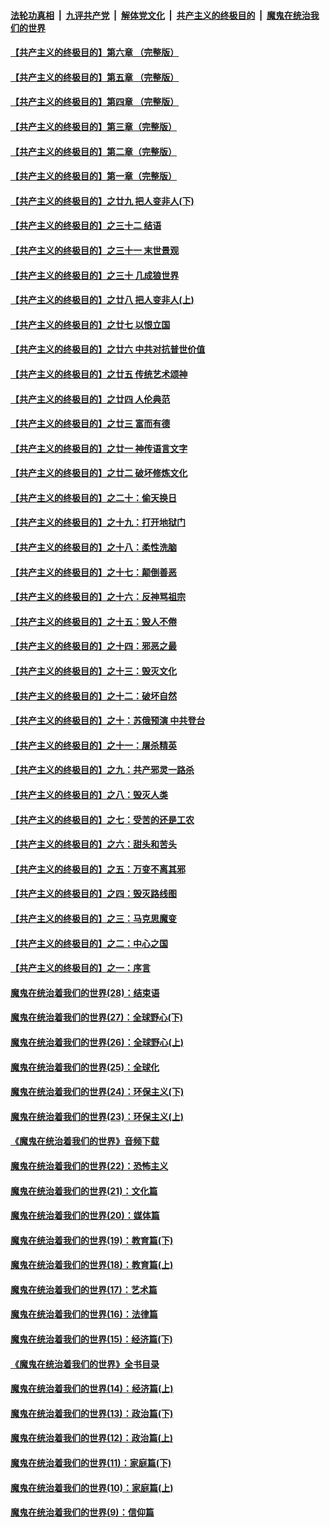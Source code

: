 ####  [法轮功真相](../../../../basic/blob/master/README.md?t=06030431) &nbsp;|&nbsp; [九评共产党](../../../../9ping.md/blob/master/README.md?t=06030431) &nbsp;|&nbsp; [解体党文化](../../../../jtdwh.md/blob/master/README.md?t=06030431)  &nbsp;|&nbsp; [共产主义的终极目的](../../../../gczydzjmd.md/blob/master/README.md?t=06030431) &nbsp;|&nbsp; [魔鬼在统治我们的世界](../../../../mgztzwmdsj.md/blob/master/README.md?t=06030431) 

#### [【共产主义的终极目的】第六章 （完整版）](../pages/nsc422/n11428913.md?t=06030431) 

#### [【共产主义的终极目的】第五章 （完整版）](../pages/nsc422/n11428912.md?t=06030431) 

#### [【共产主义的终极目的】第四章 （完整版）](../pages/nsc422/n11428907.md?t=06030431) 

#### [【共产主义的终极目的】第三章（完整版）](../pages/nsc422/n11428848.md?t=06030431) 

#### [【共产主义的终极目的】第二章（完整版）](../pages/nsc422/n11428831.md?t=06030431) 

#### [【共产主义的终极目的】第一章（完整版）](../pages/nsc422/n11417651.md?t=06030431) 

#### [【共产主义的终极目的】之廿九 把人变非人(下)](../pages/nsc422/n11344140.md?t=06030431) 

#### [【共产主义的终极目的】之三十二 结语](../pages/nsc422/n11360535.md?t=06030431) 

#### [【共产主义的终极目的】之三十一 末世景观](../pages/nsc422/n11351129.md?t=06030431) 

#### [【共产主义的终极目的】之三十 几成狼世界](../pages/nsc422/n11348280.md?t=06030431) 

#### [【共产主义的终极目的】之廿八 把人变非人(上)](../pages/nsc422/n11340492.md?t=06030431) 

#### [【共产主义的终极目的】之廿七 以恨立国](../pages/nsc422/n11336944.md?t=06030431) 

#### [【共产主义的终极目的】之廿六 中共对抗普世价值](../pages/nsc422/n11324785.md?t=06030431) 

#### [【共产主义的终极目的】之廿五 传统艺术颂神](../pages/nsc422/n11296396.md?t=06030431) 

#### [【共产主义的终极目的】之廿四 人伦典范](../pages/nsc422/n11296397.md?t=06030431) 

#### [【共产主义的终极目的】之廿三 富而有德](../pages/nsc422/n11283598.md?t=06030431) 

#### [【共产主义的终极目的】之廿一 神传语言文字](../pages/nsc422/n11263265.md?t=06030431) 

#### [【共产主义的终极目的】之廿二 破坏修炼文化](../pages/nsc422/n11245728.md?t=06030431) 

#### [【共产主义的终极目的】之二十：偷天换日](../pages/nsc422/n11238846.md?t=06030431) 

#### [【共产主义的终极目的】之十九：打开地狱门](../pages/nsc422/n11206376.md?t=06030431) 

#### [【共产主义的终极目的】之十八：柔性洗脑](../pages/nsc422/n11199994.md?t=06030431) 

#### [【共产主义的终极目的】之十七：颠倒善恶](../pages/nsc422/n11179782.md?t=06030431) 

#### [【共产主义的终极目的】之十六：反神骂祖宗](../pages/nsc422/n11166798.md?t=06030431) 

#### [【共产主义的终极目的】之十五：毁人不倦](../pages/nsc422/n11166792.md?t=06030431) 

#### [【共产主义的终极目的】之十四：邪恶之最](../pages/nsc422/n11150249.md?t=06030431) 

#### [【共产主义的终极目的】之十三：毁灭文化](../pages/nsc422/n11135227.md?t=06030431) 

#### [【共产主义的终极目的】之十二：破坏自然](../pages/nsc422/n11135214.md?t=06030431) 

#### [【共产主义的终极目的】之十：苏俄预演 中共登台](../pages/nsc422/n11118424.md?t=06030431) 

#### [【共产主义的终极目的】之十一：屠杀精英](../pages/nsc422/n11118442.md?t=06030431) 

#### [【共产主义的终极目的】之九：共产邪灵一路杀](../pages/nsc422/n11114139.md?t=06030431) 

#### [【共产主义的终极目的】之八：毁灭人类](../pages/nsc422/n11108503.md?t=06030431) 

#### [【共产主义的终极目的】之七：受苦的还是工农](../pages/nsc422/n11101809.md?t=06030431) 

#### [【共产主义的终极目的】之六：甜头和苦头](../pages/nsc422/n11096971.md?t=06030431) 

#### [【共产主义的终极目的】之五：万变不离其邪](../pages/nsc422/n11091285.md?t=06030431) 

#### [【共产主义的终极目的】之四：毁灭路线图](../pages/nsc422/n11086284.md?t=06030431) 

#### [【共产主义的终极目的】之三：马克思魔变](../pages/nsc422/n11061941.md?t=06030431) 

#### [【共产主义的终极目的】之二：中心之国](../pages/nsc422/n11047728.md?t=06030431) 

#### [【共产主义的终极目的】之一：序言](../pages/nsc422/n11086077.md?t=06030431) 

#### [魔鬼在统治着我们的世界(28)：结束语](../pages/nsc422/n10936246.md?t=06030431) 

#### [魔鬼在统治着我们的世界(27)：全球野心(下)](../pages/nsc422/n10928319.md?t=06030431) 

#### [魔鬼在统治着我们的世界(26)：全球野心(上)](../pages/nsc422/n10900318.md?t=06030431) 

#### [魔鬼在统治着我们的世界(25)：全球化](../pages/nsc422/n10788205.md?t=06030431) 

#### [魔鬼在统治着我们的世界(24)：环保主义(下)](../pages/nsc422/n10695307.md?t=06030431) 

#### [魔鬼在统治着我们的世界(23)：环保主义(上)](../pages/nsc422/n10688613.md?t=06030431) 

#### [《魔鬼在统治着我们的世界》音频下载](../pages/nsc422/n10635553.md?t=06030431) 

#### [魔鬼在统治着我们的世界(22)：恐怖主义](../pages/nsc422/n10614727.md?t=06030431) 

#### [魔鬼在统治着我们的世界(21)：文化篇](../pages/nsc422/n10597706.md?t=06030431) 

#### [魔鬼在统治着我们的世界(20)：媒体篇](../pages/nsc422/n10586579.md?t=06030431) 

#### [魔鬼在统治着我们的世界(19)：教育篇(下)](../pages/nsc422/n10564808.md?t=06030431) 

#### [魔鬼在统治着我们的世界(18)：教育篇(上)](../pages/nsc422/n10526970.md?t=06030431) 

#### [魔鬼在统治着我们的世界(17)：艺术篇](../pages/nsc422/n10499093.md?t=06030431) 

#### [魔鬼在统治着我们的世界(16)：法律篇](../pages/nsc422/n10485969.md?t=06030431) 

#### [魔鬼在统治着我们的世界(15)：经济篇(下)](../pages/nsc422/n10469975.md?t=06030431) 

#### [《魔鬼在统治着我们的世界》全书目录](../pages/nsc422/n10464261.md?t=06030431) 

#### [魔鬼在统治着我们的世界(14)：经济篇(上)](../pages/nsc422/n10457370.md?t=06030431) 

#### [魔鬼在统治着我们的世界(13)：政治篇(下)](../pages/nsc422/n10448270.md?t=06030431) 

#### [魔鬼在统治着我们的世界(12)：政治篇(上)](../pages/nsc422/n10444576.md?t=06030431) 

#### [魔鬼在统治着我们的世界(11)：家庭篇(下)](../pages/nsc422/n10440961.md?t=06030431) 

#### [魔鬼在统治着我们的世界(10)：家庭篇(上)](../pages/nsc422/n10435448.md?t=06030431) 

#### [魔鬼在统治着我们的世界(9)：信仰篇](../pages/nsc422/n10432159.md?t=06030431) 

